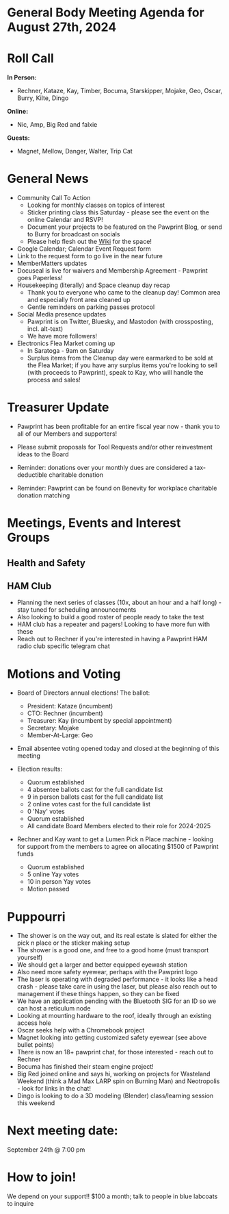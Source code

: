 # General Body Meeting Agenda for August 27th, 2024
# Roll Call
**In Person:**
* Rechner, Kataze, Kay, Timber, Bocuma, Starskipper, Mojake, Geo, Oscar, Burry, Kilte, Dingo

**Online:** 
* Nic, Amp, Big Red and falxie

**Guests:** 
* Magnet, Mellow, Danger, Walter, Trip Cat

# General News
- Community Call To Action
  - Looking for monthly classes on topics of interest
  - Sticker printing class this Saturday - please see the event on the online Calendar and RSVP!
  - Document your projects to be featured on the Pawprint Blog, or send to Burry for broadcast on socials
  - Please help flesh out the [Wiki](https://wiki.pawprint.space/) for the space!
 - Google Calendar; Calendar Event Request form
  - Link to the request form to go live in the near future
 - MemberMatters updates
  - Docuseal is live for waivers and Membership Agreement - Pawprint goes Paperless!
- Housekeeping (literally) and Space cleanup day recap
  - Thank you to everyone who came to the cleanup day! Common area and especially front area cleaned up
  - Gentle reminders on parking passes protocol
- Social Media presence updates
  - Pawprint is on Twitter, Bluesky, and Mastodon (with crossposting, incl. alt-text)
  - We have more followers!
- Electronics Flea Market coming up
  - In Saratoga - 9am on Saturday
  - Surplus items from the Cleanup day were earmarked to be sold at the Flea Market; if you have any surplus items you're looking to sell (with proceeds to Pawprint), speak to Kay, who will handle the process and sales!
  
  
# Treasurer Update
- Pawprint has been profitable for an entire fiscal year now - thank you to all of our Members and supporters!
- Please submit proposals for Tool Requests and/or other reinvestment ideas to the Board
  
- Reminder: donations over your monthly dues are considered a tax-deductible charitable donation
- Reminder: Pawprint can be found on Benevity for workplace charitable donation matching


# Meetings, Events and Interest Groups

## Health and Safety

## HAM Club
- Planning the next series of classes (10x, about an hour and a half long) - stay tuned for scheduling announcements
- Also looking to build a good roster of people ready to take the test
- HAM club has a repeater and pagers! Looking to have more fun with these
- Reach out to Rechner if you're interested in having a Pawprint HAM radio club specific telegram chat
  
# Motions and Voting
- Board of Directors annual elections! The ballot:
  - President: Kataze (incumbent)
  - CTO: Rechner (incumbent)
  - Treasurer: Kay (incumbent by special appointment)
  - Secretary: Mojake
  - Member-At-Large: Geo
- Email absentee voting opened today and closed at the beginning of this meeting
- Election results:
  - Quorum established
  - 4 absentee ballots cast for the full candidate list
  - 9 in person ballots cast for the full candidate list
  - 2 online votes cast for the full candidate list
  - 0 'Nay' votes
  - Quorum established
  - All candidate Board Members elected to their role for 2024-2025
 
- Rechner and Kay want to get a Lumen Pick n Place machine - looking for support from the members to agree on allocating $1500 of Pawprint funds
  - Quorum established
  - 5 online Yay votes
  - 10 in person Yay votes
  - Motion passed

  
# Puppourri
- The shower is on the way out, and its real estate is slated for either the pick n place or the sticker making setup
 - The shower is a good one, and free to a good home (must transport yourself)
- We should get a larger and better equipped eyewash station
- Also need more safety eyewear, perhaps with the Pawprint logo
- The laser is operating with degraded performance - it looks like a head crash - please take care in using the laser, but please also reach out to management if these things happen, so they can be fixed
- We have an application pending with the Bluetooth SIG for an ID so we can host a reticulum node
- Looking at mounting hardware to the roof, ideally through an existing access hole
- Oscar seeks help with a Chromebook project
- Magnet looking into getting customized safety eyewear (see above bullet points)
- There is now an 18+ pawprint chat, for those interested - reach out to Rechner
- Bocuma has finished their steam engine project!
- Big Red joined online and says hi, working on projects for Wasteland Weekend (think a Mad Max LARP spin on Burning Man) and Neotropolis - look for links in the chat!
- Dingo is looking to do a 3D modeling (Blender) class/learning session this weekend


# Next meeting date:
September 24th @ 7:00 pm

# How to join!
We depend on your support!! $100 a month; talk to people in blue labcoats to inquire
